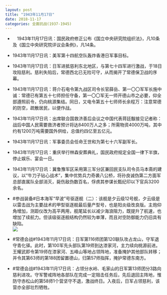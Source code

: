 ```yaml
---
layout: post
title: "1943年11月17日"
date: 2018-11-17
categories: 全面抗战(1937-1945)
---
```


<meta name="referrer" content="no-referrer" />

- 　1943年11月17日讯：国民政府修正公布《国立中央研究院组织法》，凡10条及《国立中央研究院评议会条例》，凡14条。 

- 1943年11月17日讯：美军第十四航空队轰炸香港日军事目标。 

- 1943年11月17日讯：日军进抵慈利东北地区，与第七十四军进行激战，于18日攻陷慈利。慈利失陷后，常德西北已无险可守，从而揭开了常德保卫战的序幕。 

- 1943年11月17日讯：蒋介石电令第九战区司令长官薛岳、第一〇〇军军长施中诚：常德已有第五十七师担任守备，第一〇〇军无一师开德山市之必要，仰全部遵照前令，仍向桃源集结。同日，又电令第五十七师师长余程万：注意常德的防空，疏散居民，以便作战。 

- 1943年11月17日讯：出席联合国救济善后会议之中国代表蒋廷黻接见记者称：战后中国人民需要救济者预计将达8400万人之多；所需物资4000万吨，其中约有1200万吨需要国外供给，总值约四亿至五亿元。 

- 1943年11月17日讯：军事委员会任命王世和为第七十六军副军长。 

- 1943年11月17日讯：重庆举行林森安葬典礼，国民政府规定全国一律下半旗，停止娱乐、宴会一日。 

- 1943年11月17日讯：冀鲁豫军区采用第三军分区兼回民支队司令员马本斋的建议，以“牛刀子钻心战术”，集中优势兵力奇袭八公桥，将孙良诚伪第二方面军总部直属队全部消灭，毙伤敌伪数百名，俘虏其参谋长甄纪印以下官兵3200余名。 

- #参战装备#日本海军“早波”号驱逐舰（二）：该舰是夕云级12号舰，夕云级是以雷击战为主要战术的甲型驱逐舰最后量产型号，也是阳炎级改良版。主炮仰角增加，测距仪改为高平两用，舰尾延长以减少海浪阻力，既提升了航速，也增加了续航力。但该级驱逐舰结构仍然较为单薄，而且对空防御能力仍旧具有缺陷。 <br/><img src="https://wx2.sinaimg.cn/large/aca367d8ly1fxatw0n9dkj20hs0hitd7.jpg" />

- #常德会战#1943年11月17日讯：日军第116师团第120联队攻占龙山，守军退守青化驿。此时，第100军先头部队第19师到达漆家河，主力续向桃源前进。王耀武即令第19师在漆家河、五峰山等地占领阵地，准备掩护其他部队转移；并令其第63师的第188团留置德山，归第57师指挥，掩护常德东南方。 

- #常德会战#1943年11月17日讯：占领分水岭、毛家山的日军第13师团分3路向慈利进攻。守军警戒阵地各部队在完成一定阻击任务后，先后退回主阵地，惟防守赤松山的第58师1个营坚守不退，激战终日。入夜后，日军占领慈利，该营亦全部壮烈牺牲。 

